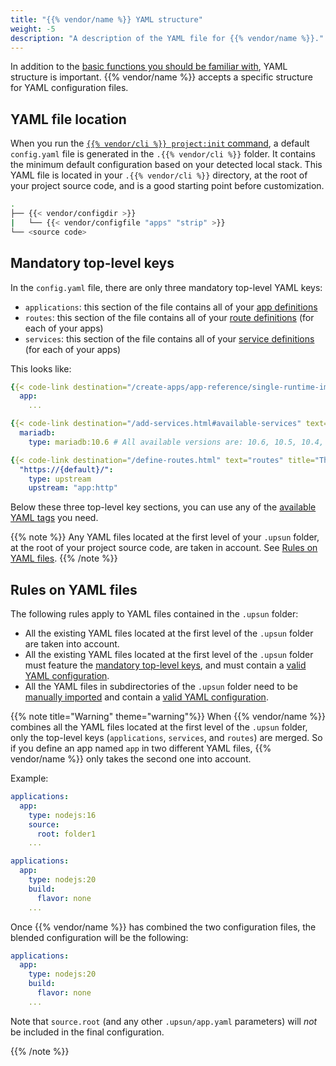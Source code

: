 ```yaml
---
title: "{{% vendor/name %}} YAML structure"
weight: -5
description: "A description of the YAML file for {{% vendor/name %}}."
---
```


In addition to the [basic functions you should be familiar with](./what-is-yaml.md), YAML structure is important.
{{% vendor/name %}} accepts a specific structure for YAML configuration files.

## YAML file location

When you run the [`{{% vendor/cli %}} project:init` command](/get-started/here/configure/_index.md), a default `config.yaml` file is generated in the `.{{% vendor/cli %}}` folder. It contains the minimum default configuration based on your detected local stack.
This YAML file is located in your `.{{% vendor/cli %}}` directory, at the root of your project source code, and is a good starting point before customization.

```bash
.
├── {{< vendor/configdir >}}
|   └── {{< vendor/configfile "apps" "strip" >}}
└── <source code>
```

## Mandatory top-level keys

In the `config.yaml` file, there are only three mandatory top-level YAML keys:

*   `applications`: this section of the file contains all of your [app definitions](/create-apps/app-reference/single-runtime-image)
*   `routes`: this section of the file contains all of your [route definitions](/define-routes) (for each of your apps)
*   `services`: this section of the file contains all of your [service definitions](/add-services) (for each of your apps)

This looks like:

```yaml {location="{{< vendor/configfile "apps" >}}"}
{{< code-link destination="/create-apps/app-reference/single-runtime-image.html" text="applications" title="Complete list of all available properties" >}}:
  app:
    ...

{{< code-link destination="/add-services.html#available-services" text="services" title="Click to see the complete list of all available services" >}}:
  mariadb:
    type: mariadb:10.6 # All available versions are: 10.6, 10.5, 10.4, 10.3

{{< code-link destination="/define-routes.html" text="routes" title="The routes of the project. Each route describes how an incoming URL is going to be processed by {{% vendor/name %}} (Staging). Click for more information." >}}:
  "https://{default}/":
    type: upstream
    upstream: "app:http"
```

Below these three top-level key sections, you can use any of the [available YAML tags](./platform-yaml-tags.md) you need.

{{% note %}}
Any YAML files located at the first level of your `.upsun` folder, at the root of your project source code, are taken in account. See [Rules on YAML files](#rules-on-yaml-files).
{{% /note %}}

## Rules on YAML files

The following rules apply to YAML files contained in the `.upsun` folder:

*   All the existing YAML files located at the first level of the `.upsun` folder are taken into account.
*   All the existing YAML files located at the first level of the `.upsun` folder must feature the [mandatory top-level keys](#mandatory-top-level-keys), and must contain a [valid YAML configuration](/create-apps/app-reference/single-runtime-image.md).
*   All the YAML files in subdirectories of the `.upsun` folder need to be [manually imported](/learn/overview/yaml/platform-yaml-tags.md#include) and contain a [valid YAML configuration](/create-apps/app-reference/single-runtime-image.md).

{{% note title="Warning" theme="warning"%}}
When {{% vendor/name %}} combines all the YAML files located at the first level of the `.upsun` folder, only the top-level keys (`applications`, `services`, and `routes`) are merged. So if you define an app named `app` in two different YAML files, {{% vendor/name %}} only takes the second one into account.

Example:

```yaml {location=".upsun/app.yaml"}
applications:
  app:
    type: nodejs:16
    source:
      root: folder1
    ...
```

```yaml {location=".upsun/app-bis.yaml"}
applications:
  app:
    type: nodejs:20
    build:
      flavor: none
    ...
```

Once {{% vendor/name %}} has combined the two configuration files,
the blended configuration will be the following:

```yaml {location="YAML config result"}
applications:
  app:
    type: nodejs:20
    build:
      flavor: none
    ...
```

Note that `source.root` (and any other `.upsun/app.yaml` parameters) will *not* be included in the final configuration.

{{% /note %}}

